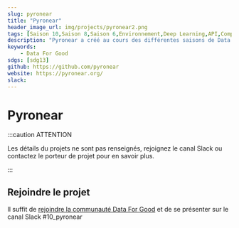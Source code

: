 ```yaml
---
slug: pyronear
title: "Pyronear"
header_image_url: img/projects/pyronear2.png
tags: [Saison 10,Saison 8,Saison 6,Environnement,Deep Learning,API,Computer Vision,Rasberry Pi,Dashboarding,Predictive modeling,Web development,Data aggregation,sdg13]
description: "Pyronear a créé au cours des différentes saisons de Data For Good un prototype pour détecter les départs d'incendie dans les forêts"
keywords:
    - Data For Good
sdgs: [sdg13]
github: https://github.com/pyronear
website: https://pyronear.org/
slack: 
---
```


# Pyronear

:::caution ATTENTION

Les détails du projets ne sont pas renseignés, rejoignez le canal Slack ou contactez le porteur de projet pour en savoir plus.

:::


## Rejoindre le projet
Il suffit de [rejoindre la communauté Data For Good](/join) et de se présenter sur le canal Slack #10_pyronear

